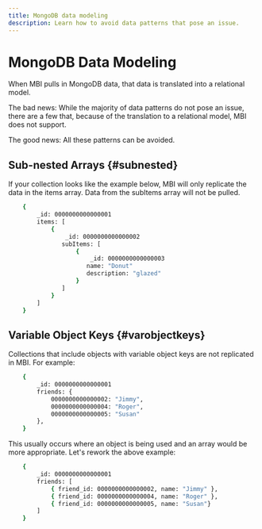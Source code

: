```yaml
---
title: MongoDB data modeling
description: Learn how to avoid data patterns that pose an issue.
---
```

# MongoDB Data Modeling


When MBI pulls in MongoDB data, that data is translated into a relational model.

The bad news: While the majority of data patterns do not pose an issue, there are a few that, because of the translation to a relational model, MBI does not support.

The good news: All these patterns can be avoided.

## Sub-nested Arrays {#subnested}

If your collection looks like the example below, MBI will only replicate the data in the items array. Data from the subItems array will not be pulled.

```bash
    {
        _id: 0000000000000001
        items: [
            {
                _id: 0000000000000002
               subItems: [
                   {
                       _id: 0000000000000003
                      name: "Donut"
                      description: "glazed"
                   }
               ]
            }
        ]
    }
```

## Variable Object Keys {#varobjectkeys}

Collections that include objects with variable object keys are not replicated in MBI. For example:

```bash
    {
        _id: 0000000000000001
        friends: {
            0000000000000002: "Jimmy",
            0000000000000004: "Roger",
            0000000000000005: "Susan"
        },
    }
```

This usually occurs where an object is being used and an array would be more appropriate. Let's rework the above example:

```bash
    {
        _id: 0000000000000001
        friends: [
            { friend_id: 0000000000000002, name: "Jimmy" },
            { friend_id: 0000000000000004, name: "Roger" },
            { friend_id: 0000000000000005, name: "Susan"}
        ]
    }
```
